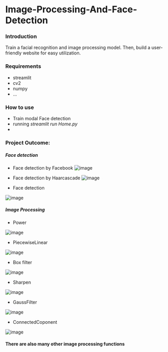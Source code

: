 # Image-Processing-And-Face-Detection

### Introduction
Train a facial recognition and image processing model. Then, build a user-friendly website for easy utilization.

### Requirements
- streamlit
- cv2
- numpy
- ...
### How to use
- Train modal Face detection
-  running *streamlit run Home.py*
-  
### Project Outcome: 
##### Face detection
- Face detection by Facebook
![image](https://github.com/lonGDiBo/Image-Processing-And-Face-Detection/assets/115699195/0d4e26f9-2322-40b3-becf-5c7c24fc41a1)

- Face detection by Haarcascade
![image](https://github.com/lonGDiBo/Image-Processing-And-Face-Detection/assets/115699195/3a60f34d-948d-40ae-8bfa-b7627e3ea982)

- Face detection

![image](https://github.com/lonGDiBo/Image-Processing-And-Face-Detection/assets/115699195/e7aad5f6-c4a8-4914-98df-b1608add4afb)

##### Image Processing
- Power
  
![image](https://github.com/lonGDiBo/Image-Processing-And-Face-Detection/assets/115699195/7fe973a3-4e33-4957-ad6c-3898155011ad)

- PiecewiseLinear
  
![image](https://github.com/lonGDiBo/Image-Processing-And-Face-Detection/assets/115699195/b32b4697-df9f-486d-825e-015bb7b4d38d)

- Box filter

![image](https://github.com/lonGDiBo/Image-Processing-And-Face-Detection/assets/115699195/ad8cd5cf-04fa-49eb-b202-24dfea09b125)

- Sharpen

![image](https://github.com/lonGDiBo/Image-Processing-And-Face-Detection/assets/115699195/76d6ab14-48a1-4ce2-91f4-6e3ca4366f8c)

- GaussFilter

![image](https://github.com/lonGDiBo/Image-Processing-And-Face-Detection/assets/115699195/7c1055f4-8e9b-4096-b0b9-58946a691939)

- ConnectedCoponent
  
![image](https://github.com/lonGDiBo/Image-Processing-And-Face-Detection/assets/115699195/37edfe0d-410a-4635-9353-9d8462d2e413)

####  There are also many other image processing functions
